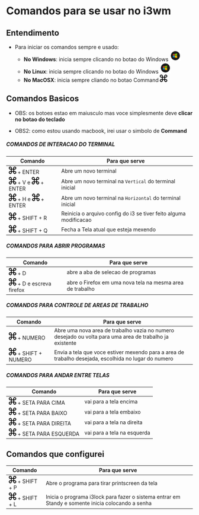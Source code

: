 # Comandos para se usar no i3wm

## Entendimento

* Para iniciar os comandos sempre e usado:
    * **No Windows**: inicia sempre clicando no botao do Windows <img src="../images/windows.png" width="30">
    * **No Linux**: inicia sempre clicando no botao do Windows <img src="../images/windows.png" width="30">
    * **No MacOSX**: inicia sempre cliando no botao Command <img src="../images/command.png" width="20">


## Comandos Basicos

* OBS: os botoes estao em maiusculo mas voce simplesmente deve **clicar no botao do teclado**

* OBS2: como estou usando macbook, irei usar o simbolo de **Command**

##### COMANDOS DE INTERACAO DO TERMINAL

Comando|Para que serve
|---|---|
<img src="../images/command.png" width="20"> + ENTER| Abre um novo terminal
<img src="../images/command.png" width="20"> + V e <img src="../images/command.png" width="20"> + ENTER| Abre um novo terminal na `Vertical` do terminal inicial
<img src="../images/command.png" width="20"> + H e <img src="../images/command.png" width="20"> + ENTER| Abre um novo terminal na `Horizontal` do terminal inicial
<img src="../images/command.png" width="20"> + SHIFT + R|Reinicia o arquivo config do i3 se tiver feito alguma modificacao
<img src="../images/command.png" width="20"> + SHIFT + Q|Fecha a Tela atual que esteja mexendo

##### COMANDOS PARA ABRIR PROGRAMAS

Comando|Para que serve
|---|---|
<img src="../images/command.png" width="20"> + D | abre a aba de selecao de programas
<img src="../images/command.png" width="20"> + D e escreva firefox | abre o Firefox em uma nova tela na mesma area de trabalho

##### COMANDOS PARA CONTROLE DE AREAS DE TRABALHO

Comando|Para que serve
|---|---|
<img src="../images/command.png" width="20"> + NUMERO | Abre uma nova area de trabalho vazia no numero desejado ou volta para uma area de trabalho ja existente
<img src="../images/command.png" width="20"> + SHIFT + NUMERO| Envia a tela que voce estiver mexendo para a area de trabalho desejada, escolhida no lugar do numero

##### COMANDOS PARA ANDAR ENTRE TELAS

Comando|Para que serve
|---|---|
<img src="../images/command.png" width="20"> + SETA PARA CIMA|vai para a tela encima
<img src="../images/command.png" width="20"> + SETA PARA BAIXO|vai para a tela embaixo
<img src="../images/command.png" width="20"> + SETA PARA DIREITA|vai para a tela na direita
<img src="../images/command.png" width="20"> + SETA PARA ESQUERDA|vai para a tela na esquerda


## Comandos que configurei

Comando| Para que serve
|---|---|
<img src="../images/command.png" width="20"> + SHIFT + P|Abre o programa para tirar printscreen da tela
<img src="../images/command.png" width="20"> + SHIFT + L|Inicia o programa i3lock para fazer o sistema entrar em Standy e somente inicia colocando a senha